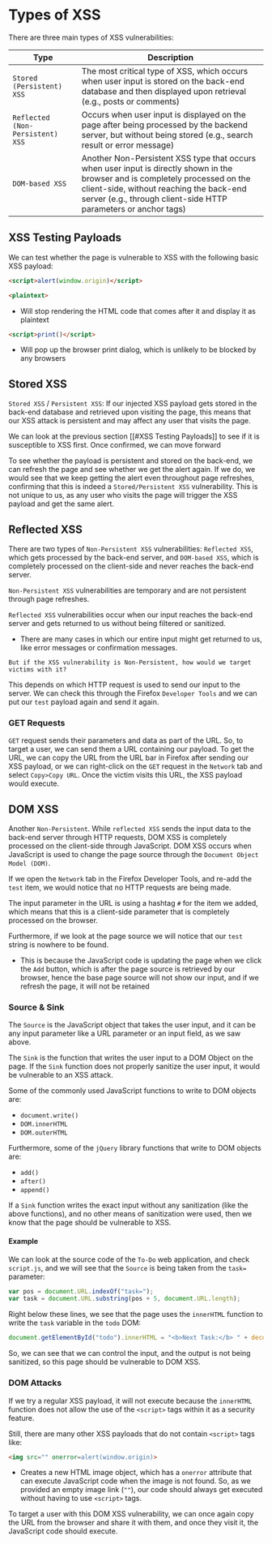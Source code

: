 # Types of XSS
There are three main types of XSS vulnerabilities:

|Type|Description|
|---|---|
|`Stored (Persistent) XSS`|The most critical type of XSS, which occurs when user input is stored on the back-end database and then displayed upon retrieval (e.g., posts or comments)|
|`Reflected (Non-Persistent) XSS`|Occurs when user input is displayed on the page after being processed by the backend server, but without being stored (e.g., search result or error message)|
|`DOM-based XSS`|Another Non-Persistent XSS type that occurs when user input is directly shown in the browser and is completely processed on the client-side, without reaching the back-end server (e.g., through client-side HTTP parameters or anchor tags)|
## XSS Testing Payloads
We can test whether the page is vulnerable to XSS with the following basic XSS payload:
```html
<script>alert(window.origin)</script>
```

```html
<plaintext>
```
- Will stop rendering the HTML code that comes after it and display it as plaintext

```html
<script>print()</script>
```
- Will pop up the browser print dialog, which is unlikely to be blocked by any browsers
## Stored XSS
`Stored XSS` / `Persistent XSS`: If our injected XSS payload gets stored in the back-end database and retrieved upon visiting the page, this means that our XSS attack is persistent and may affect any user that visits the page.

We can look at the previous section [[#XSS Testing Payloads]] to see if it is susceptible to XSS first. Once confirmed, we can move forward

To see whether the payload is persistent and stored on the back-end, we can refresh the page and see whether we get the alert again. If we do, we would see that we keep getting the alert even throughout page refreshes, confirming that this is indeed a `Stored/Persistent XSS` vulnerability. This is not unique to us, as any user who visits the page will trigger the XSS payload and get the same alert.
## Reflected XSS
There are two types of `Non-Persistent XSS` vulnerabilities: `Reflected XSS`, which gets processed by the back-end server, and `DOM-based XSS`, which is completely processed on the client-side and never reaches the back-end server. 

`Non-Persistent XSS` vulnerabilities are temporary and are not persistent through page refreshes. 

`Reflected XSS` vulnerabilities occur when our input reaches the back-end server and gets returned to us without being filtered or sanitized.
- There are many cases in which our entire input might get returned to us, like error messages or confirmation messages.

`But if the XSS vulnerability is Non-Persistent, how would we target victims with it?`

This depends on which HTTP request is used to send our input to the server. We can check this through the Firefox `Developer Tools` and we can put our `test` payload again and send it again.
### GET Requests
`GET` request sends their parameters and data as part of the URL. So, to target a user, we can send them a URL containing our payload. To get the URL, we can copy the URL from the URL bar in Firefox after sending our XSS payload, or we can right-click on the `GET` request in the `Network` tab and select `Copy>Copy URL`. Once the victim visits this URL, the XSS payload would execute.
## DOM XSS
Another `Non-Persistent`. While `reflected XSS` sends the input data to the back-end server through HTTP requests, DOM XSS is completely processed on the client-side through JavaScript. DOM XSS occurs when JavaScript is used to change the page source through the `Document Object Model (DOM)`.

If we open the `Network` tab in the Firefox Developer Tools, and re-add the `test` item, we would notice that no HTTP requests are being made.

The input parameter in the URL is using a hashtag `#` for the item we added, which means that this is a client-side parameter that is completely processed on the browser.

Furthermore, if we look at the page source we will notice that our `test` string is nowhere to be found. 
- This is because the JavaScript code is updating the page when we click the `Add` button, which is after the page source is retrieved by our browser, hence the base page source will not show our input, and if we refresh the page, it will not be retained
### Source & Sink
The `Source` is the JavaScript object that takes the user input, and it can be any input parameter like a URL parameter or an input field, as we saw above.

The `Sink` is the function that writes the user input to a DOM Object on the page. If the `Sink` function does not properly sanitize the user input, it would be vulnerable to an XSS attack.

Some of the commonly used JavaScript functions to write to DOM objects are:
- `document.write()`
- `DOM.innerHTML`
- `DOM.outerHTML`

Furthermore, some of the `jQuery` library functions that write to DOM objects are:
- `add()`
- `after()`
- `append()`

If a `Sink` function writes the exact input without any sanitization (like the above functions), and no other means of sanitization were used, then we know that the page should be vulnerable to XSS.
#### Example
We can look at the source code of the `To-Do` web application, and check `script.js`, and we will see that the `Source` is being taken from the `task=` parameter:
```javascript
var pos = document.URL.indexOf("task=");
var task = document.URL.substring(pos + 5, document.URL.length);
```

Right below these lines, we see that the page uses the `innerHTML` function to write the `task` variable in the `todo` DOM:
```javascript
document.getElementById("todo").innerHTML = "<b>Next Task:</b> " + decodeURIComponent(task);
```

So, we can see that we can control the input, and the output is not being sanitized, so this page should be vulnerable to DOM XSS.
### DOM Attacks
If we try a regular XSS payload, it will not execute because the `innerHTML` function does not allow the use of the `<script>` tags within it as a security feature.

Still, there are many other XSS payloads that do not contain `<script>` tags like: 
```html
<img src="" onerror=alert(window.origin)>
```
- Creates a new HTML image object, which has a `onerror` attribute that can execute JavaScript code when the image is not found. So, as we provided an empty image link (`""`), our code should always get executed without having to use `<script>` tags.

To target a user with this DOM XSS vulnerability, we can once again copy the URL from the browser and share it with them, and once they visit it, the JavaScript code should execute.
